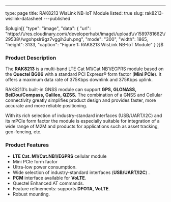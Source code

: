 ---
type: page
title: RAK8213 WisLink NB-IoT Module
listed: true
slug: rak8213-wislink-datasheet
---published

$plugin[{
    "type": "image",
    "data": {
        "url": "https:\/\/res.cloudinary.com\/developerhub\/image\/upload\/v1589781662\/29538\/wgohpslr9gz7vggih3uh.png",
        "mode": "300",
        "width": 1865,
        "height": 3133,
        "caption": "Figure 1:  RAK8213 WisLink NB-IoT Module"
    }
}]$

### Product Description

The **RAK8213** is a multi-band LTE Cat M1/Cat NB1/EGPRS module based on the **Quectel BG96** with a standard PCI Express® form factor (**Mini PCIe**). It offers a maximum data rate of 375Kbps downlink and 375Kbps uplink.

 RAK8213’s built-in GNSS module can support **GPS, GLONASS, BeiDou/Compass, Galileo, QZSS.** The combination of a GNSS and Cellular connectivity greatly simplifies product design and provides faster, more accurate and more reliable positioning.

 With its rich selection of industry-standard interfaces (USB/UART/I2C) and its mPCIe form factor the module is especially suitable for integration of a wide range of M2M and products for applications such as asset tracking, geo-fencing, etc.

### Product Features

- **LTE Cat.     M1/Cat.NB1/EGPRS** cellular module 
- Mini PCIe form factor
- Ultra-low power     consumption.
- Wide selection of industry-standard interfaces (**USB/UART/I2C**) .
- **PCM** interface available for **VoLTE**.
- Quectel Enhanced AT     commands.
- Feature refinements:     supports **DFOTA, VoLTE**.
- Robust mounting.

